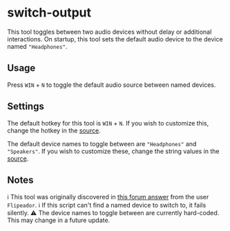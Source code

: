 # switch-output
This tool toggles between two audio devices without delay or additional interactions. On startup, this tool sets the default audio device to the device named `"Headphones"`.

## Usage
Press `WIN` + `N` to toggle the default audio source between named devices.

## Settings
The default hotkey for this tool is `WIN` + `N`. If you wish to customize this, change the hotkey in the [source](https://github.com/medallyon/ahk-tools/blob/master/switch-output/switch-output.ahk#L65).

The default device names to toggle between are `"Headphones"` and `"Speakers"`. If you wish to customize these, change the string values in the [source](https://github.com/medallyon/ahk-tools/blob/master/switch-output/switch-output.ahk#L65).

## Notes

ℹ This tool was originally discovered in [this forum answer](https://www.autohotkey.com/boards/viewtopic.php?t=49980) from the user `Flipeador`.
ℹ If this script can't find a named device to switch to, it fails silently.
⚠ The device names to toggle between are currently hard-coded. This may change in a future update.
